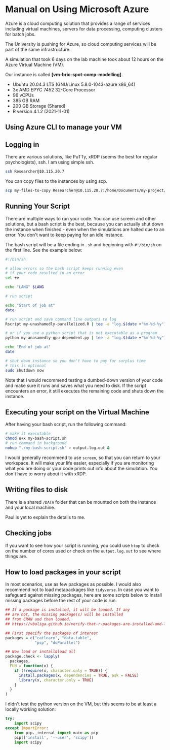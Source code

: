 # Manual on Using Microsoft Azure

Azure is a cloud computing solution that provides a range of services including virtual machines, servers for data processing, computing clusters for batch jobs.

The University is pushing for Azure, so cloud computing services will be part of the same infrastructure.

A simulation that took 6 days on the lab machine took about 12 hours on the Azure Virtual Machine (VM).

Our instance is called **[vm-bric-spot-comp-modelling]**.

* Ubuntu 20.04.3 LTS (GNU/Linux 5.8.0-1043-azure x86_64)
* 3x AMD EPYC 7452 32-Core Processor
* 96 vCPUs
* 385 GB RAM
* 200 GB Storage (Shared)
* R version 4.1.2 (2021-11-01)

## Using Azure CLI to manage your VM

## Logging in

There are various solutions, like PuTTy, xRDP (seems the best for regular psychologists), ssh. I am using simple ssh.

```bash
ssh Researcher@10.115.20.7
```

You can copy files to the instances by using scp.

```bash
scp my-files-to-copy Researcher@10.115.20.7:/home/Documents/my-project/
```

## Running Your Script

There are multiple ways to run your code. You can use screen and other solutions, but a bash script is the best, because you can actually shut down the instance when finished - even when the simulations are halted due to an error. You don't want to keep paying for an idle instance.

The bash script will be a file ending in `.sh` and beginning with `#!/bin/sh` on the first line. See the example below:

```bash
#!/bin/sh

# allow errors so the bash script keeps running even
# if your code resulted in an error
set +e

echo "LANG" $LANG

# run script

echo "Start of job at"
date

# run script and save command line outputs to log
Rscript my-unashamedly-parallelized.R | tee -a "log.$(date +"%m-%d-%y").out"

# or if you use a python script that is not executable as a program
python my-anasamedly-gpu-dependent.py | tee -a "log.$(date +"%m-%d-%y").out"

echo "End of job at"
date

# shut down instance so you don't have to pay for surplus time
# this is optional
sudo shutdown now
```

Note that I would recommend testing a dumbed-down version of your code and make sure it runs and saves what you need to disk. If the script encounters an error, it still executes the remaining code and shuts down the instance.

## Executing your script on the Virtual Machine

After having your bash script, run the following command:

```bash
# make it executable
chmod u+x my-bash-script.sh
# run command in background
nohup "./my-bash-script.sh" > output.log.out &
```

I would generally recommend to use `screen`, so that you can return to your workspace. It will make your life easier, especially if you are monitoring what you are doing or your code prints out info about the simulation. You don't have to worry about it with xRDP.

## Writing files to disk

There is a shared `/DATA` folder that can be mounted on both the instance and your local machine.

Paul is yet to explain the details to me.

## Checking jobs

If you want to see how your script is running, you could use `htop` to check on the number of cores used or check on the `output.log.out` to see where things are.

## How to load packages in your script

In most scenarios, use as few packages as possible. I would also recommend not to load metapackages like `tidyverse`. In case you want to safeguard against missing packages, here are some scripts below to install missing packages before the rest of your code is run.

```r
## If a package is installed, it will be loaded. If any
## are not, the missing package(s) will be installed
## from CRAN and then loaded.
## https://vbaliga.github.io/verify-that-r-packages-are-installed-and-loaded/

## First specify the packages of interest
packages = c("catlearn", "data.table",
             "psp", "doParallel")

## Now load or install&load all
package.check <- lapply(
  packages,
  FUN = function(x) {
    if (!require(x, character.only = TRUE)) {
      install.packages(x, dependencies = TRUE, ask = FALSE)
      library(x, character.only = TRUE)
    }
  }
)
```

I didn't test the python version on the VM, but this seems to be at least a locally working solution:

```python
try:
    import scipy
except ImportError:
    from pip._internal import main as pip
    pip(['install', '--user', 'scipy'])
    import scipy
```